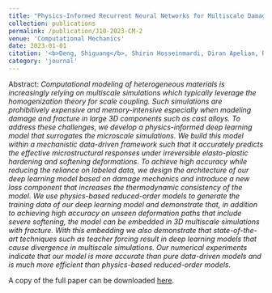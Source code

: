 ```yaml
---
title: "Physics-Informed Recurrent Neural Networks for Multiscale Damage Modeling"
collection: publications
permalink: /publication/J10-2023-CM-2
venue: 'Computational Mechanics'
date: 2023-01-01
citation: '<b>Deng, Shiguang</b>, Shirin Hosseinmardi, Diran Apelian, Ramin Bostanabad. <i>Computational Mechanics</i> (2023), under review.'
category: 'journal'
---
```

Abstract: _Computational modeling of heterogeneous materials is increasingly relying on multiscale simulations
which typically leverage the homogenization theory for scale coupling. Such simulations
are prohibitively expensive and memory-intensive especially when modeling damage and
fracture in large 3D components such as cast alloys. To address these challenges, we develop a
physics-informed deep learning model that surrogates the microscale simulations. We build this
model within a mechanistic data-driven framework such that it accurately predicts the effective
microstructural responses under irreversible elasto-plastic hardening and softening deformations.
To achieve high accuracy while reducing the reliance on labeled data, we design the architecture
of our deep learning model based on damage mechanics and introduce a new loss component that
increases the thermodynamic consistency of the model. We use physics-based reduced-order models
to generate the training data of our deep learning model and demonstrate that, in addition to
achieving high accuracy on unseen deformation paths that include severe softening, the model can
be embedded in 3D multiscale simulations with fracture. With this embedding we also demonstrate
that state-of-the-art techniques such as teacher forcing result in deep learning models that cause
divergence in multiscale simulations. Our numerical experiments indicate that our model is more
accurate than pure data-driven models and is much more efficient than physics-based reduced-order
models._

A copy of the full paper can be downloaded [here](/files/J10-2023-CM-2.pdf).
